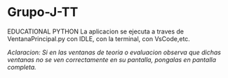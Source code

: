 # Grupo-J-TT
EDUCATIONAL PYTHON
La aplicacion se ejecuta a traves de VentanaPrincipal.py con IDLE, con la terminal, con VsCode,etc.

*Aclaracion: Si en las ventanas de teoria o evaluacion observa que dichas ventanas no se ven correctamente en su pantalla, pongalas en pantalla completa.*
